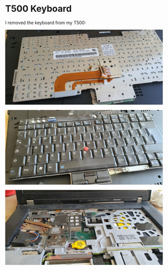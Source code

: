 # T500 Keyboard

I removed the keyboard from my T500:

![T500-keyboard](_keyboards_T500-keyboard1.jpg)

![T500-keyboard](_keyboards_T500-keyboard2.jpg)

![T500-keyboard](_keyboards_T500-keyboard3.jpg)
